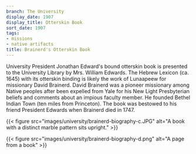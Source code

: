 ```yaml
---
branch: The University
display_date: 1907
display_title: Otterskin Book
sort_date: 1907
tags:
- missions
- native artifacts
title: Brainerd's Otterskin Book
---
```


University President Jonathan Edward's bound otterskin book is presented to the University Library by Mrs. William Edwards. The Hebrew Lexicon (ca. 1645) with its otterskin binding is likely the work of Lunaapeew for missionary David Brainerd. David Brainerd was a pioneer missionary among Native peoples after been expelled from Yale for his New Light Presbyterian beliefs and comments about an impious faculty member. He founded Bethel Indian Town (ten miles from Princeton). The book was bestowed to his friend President Edwards when Brainerd died in 1747. 


{{< figure src="images/university/brainerd-biography-c.JPG" alt="A book with a distinct marble pattern sits upright." >}}

{{< figure src="images/university/brainerd-biography-d.png" alt="A page from a book" >}}
